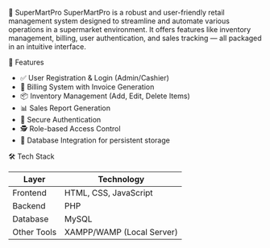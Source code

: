 🛒 SuperMartPro
SuperMartPro is a robust and user-friendly retail management system designed to streamline and automate various operations in a supermarket environment. It offers features like inventory management, billing, user authentication, and sales tracking — all packaged in an intuitive interface.

🚀 Features
- ✅ User Registration & Login (Admin/Cashier)
- 🧾 Billing System with Invoice Generation
- 📦 Inventory Management (Add, Edit, Delete Items)
- 📊 Sales Report Generation
- 🔐 Secure Authentication
- 🕵️ Role-based Access Control
- 📁 Database Integration for persistent storage
  
🛠️ Tech Stack

Layer            | Technology                  
-----------------|------------------------------
| Frontend       | HTML, CSS, JavaScript        
| Backend        | PHP                          
| Database       | MySQL                        
| Other Tools    | XAMPP/WAMP (Local Server)





